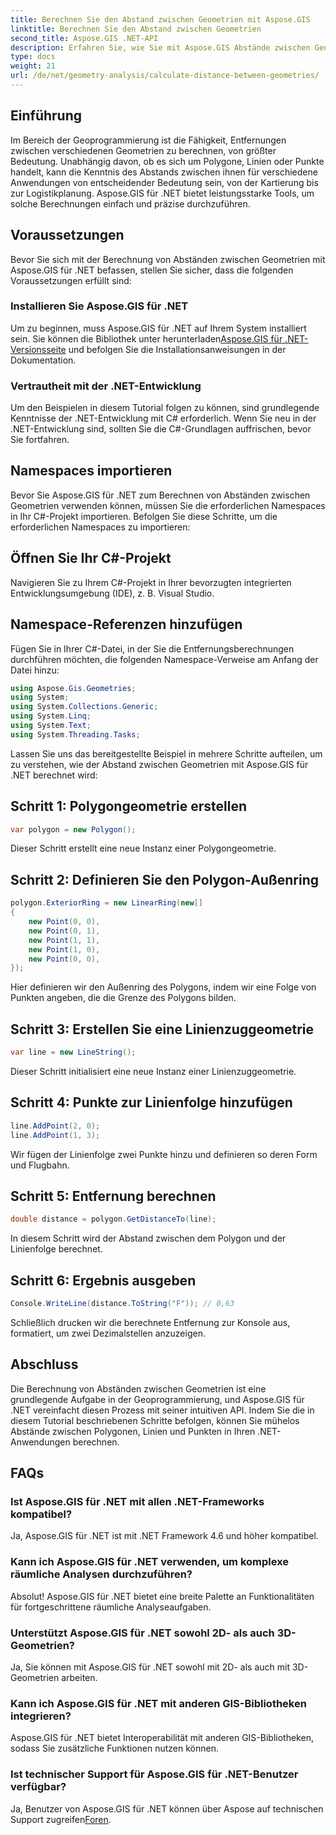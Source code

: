 ```yaml
---
title: Berechnen Sie den Abstand zwischen Geometrien mit Aspose.GIS
linktitle: Berechnen Sie den Abstand zwischen Geometrien
second_title: Aspose.GIS .NET-API
description: Erfahren Sie, wie Sie mit Aspose.GIS Abstände zwischen Geometrien in .NET berechnen. Schritt-für-Schritt-Anleitung mit Codebeispielen. Verbessern Sie Ihre Geodatenanwendungen.
type: docs
weight: 21
url: /de/net/geometry-analysis/calculate-distance-between-geometries/
---
```

## Einführung
Im Bereich der Geoprogrammierung ist die Fähigkeit, Entfernungen zwischen verschiedenen Geometrien zu berechnen, von größter Bedeutung. Unabhängig davon, ob es sich um Polygone, Linien oder Punkte handelt, kann die Kenntnis des Abstands zwischen ihnen für verschiedene Anwendungen von entscheidender Bedeutung sein, von der Kartierung bis zur Logistikplanung. Aspose.GIS für .NET bietet leistungsstarke Tools, um solche Berechnungen einfach und präzise durchzuführen.
## Voraussetzungen
Bevor Sie sich mit der Berechnung von Abständen zwischen Geometrien mit Aspose.GIS für .NET befassen, stellen Sie sicher, dass die folgenden Voraussetzungen erfüllt sind:
### Installieren Sie Aspose.GIS für .NET
 Um zu beginnen, muss Aspose.GIS für .NET auf Ihrem System installiert sein. Sie können die Bibliothek unter herunterladen[Aspose.GIS für .NET-Versionsseite](https://releases.aspose.com/gis/net/) und befolgen Sie die Installationsanweisungen in der Dokumentation.
### Vertrautheit mit der .NET-Entwicklung
Um den Beispielen in diesem Tutorial folgen zu können, sind grundlegende Kenntnisse der .NET-Entwicklung mit C# erforderlich. Wenn Sie neu in der .NET-Entwicklung sind, sollten Sie die C#-Grundlagen auffrischen, bevor Sie fortfahren.

## Namespaces importieren
Bevor Sie Aspose.GIS für .NET zum Berechnen von Abständen zwischen Geometrien verwenden können, müssen Sie die erforderlichen Namespaces in Ihr C#-Projekt importieren. Befolgen Sie diese Schritte, um die erforderlichen Namespaces zu importieren:
## Öffnen Sie Ihr C#-Projekt
Navigieren Sie zu Ihrem C#-Projekt in Ihrer bevorzugten integrierten Entwicklungsumgebung (IDE), z. B. Visual Studio.
## Namespace-Referenzen hinzufügen
Fügen Sie in Ihrer C#-Datei, in der Sie die Entfernungsberechnungen durchführen möchten, die folgenden Namespace-Verweise am Anfang der Datei hinzu:
```csharp
using Aspose.Gis.Geometries;
using System;
using System.Collections.Generic;
using System.Linq;
using System.Text;
using System.Threading.Tasks;
```

Lassen Sie uns das bereitgestellte Beispiel in mehrere Schritte aufteilen, um zu verstehen, wie der Abstand zwischen Geometrien mit Aspose.GIS für .NET berechnet wird:
## Schritt 1: Polygongeometrie erstellen
```csharp
var polygon = new Polygon();
```
Dieser Schritt erstellt eine neue Instanz einer Polygongeometrie.
## Schritt 2: Definieren Sie den Polygon-Außenring
```csharp
polygon.ExteriorRing = new LinearRing(new[]
{
    new Point(0, 0),
    new Point(0, 1),
    new Point(1, 1),
    new Point(1, 0),
    new Point(0, 0),
});
```
Hier definieren wir den Außenring des Polygons, indem wir eine Folge von Punkten angeben, die die Grenze des Polygons bilden.
## Schritt 3: Erstellen Sie eine Linienzuggeometrie
```csharp
var line = new LineString();
```
Dieser Schritt initialisiert eine neue Instanz einer Linienzuggeometrie.
## Schritt 4: Punkte zur Linienfolge hinzufügen
```csharp
line.AddPoint(2, 0);
line.AddPoint(1, 3);
```
Wir fügen der Linienfolge zwei Punkte hinzu und definieren so deren Form und Flugbahn.
## Schritt 5: Entfernung berechnen
```csharp
double distance = polygon.GetDistanceTo(line);
```
In diesem Schritt wird der Abstand zwischen dem Polygon und der Linienfolge berechnet.
## Schritt 6: Ergebnis ausgeben
```csharp
Console.WriteLine(distance.ToString("F")); // 0,63
```
Schließlich drucken wir die berechnete Entfernung zur Konsole aus, formatiert, um zwei Dezimalstellen anzuzeigen.

## Abschluss
Die Berechnung von Abständen zwischen Geometrien ist eine grundlegende Aufgabe in der Geoprogrammierung, und Aspose.GIS für .NET vereinfacht diesen Prozess mit seiner intuitiven API. Indem Sie die in diesem Tutorial beschriebenen Schritte befolgen, können Sie mühelos Abstände zwischen Polygonen, Linien und Punkten in Ihren .NET-Anwendungen berechnen.
## FAQs
### Ist Aspose.GIS für .NET mit allen .NET-Frameworks kompatibel?
Ja, Aspose.GIS für .NET ist mit .NET Framework 4.6 und höher kompatibel.
### Kann ich Aspose.GIS für .NET verwenden, um komplexe räumliche Analysen durchzuführen?
Absolut! Aspose.GIS für .NET bietet eine breite Palette an Funktionalitäten für fortgeschrittene räumliche Analyseaufgaben.
### Unterstützt Aspose.GIS für .NET sowohl 2D- als auch 3D-Geometrien?
Ja, Sie können mit Aspose.GIS für .NET sowohl mit 2D- als auch mit 3D-Geometrien arbeiten.
### Kann ich Aspose.GIS für .NET mit anderen GIS-Bibliotheken integrieren?
Aspose.GIS für .NET bietet Interoperabilität mit anderen GIS-Bibliotheken, sodass Sie zusätzliche Funktionen nutzen können.
### Ist technischer Support für Aspose.GIS für .NET-Benutzer verfügbar?
 Ja, Benutzer von Aspose.GIS für .NET können über Aspose auf technischen Support zugreifen[Foren](https://forum.aspose.com/c/gis/33).